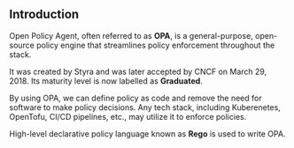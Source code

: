 
## Introduction

Open Policy Agent, often referred to as **OPA**, is a general-purpose, open-source policy engine that streamlines policy enforcement throughout the stack.

It was created by Styra and was later accepted by CNCF on March 29, 2018. Its maturity level is now labelled as **Graduated**.

By using OPA, we can define policy as code and remove the need for software to make policy decisions. Any tech stack, including Kuberenetes, OpenTofu, CI/CD pipelines, etc., may utilize it to enforce policies.

High-level declarative policy language known as **Rego** is used to write OPA. 
